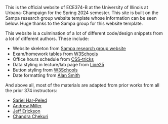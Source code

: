 This is the official website of ECE374-B at the University of Illinois at Urbana-Champaign for the Spring 2024 semester. This site is built on the Sampa research group website template whose information can be seen below. Huge thanks to the Sampa group for this website template.

This website is a culmination of a lot of different code/design snippets from a lot of different authors. These include: 

- Website skeleton from [Sampa research group website](https://github.com/uwsampa/research-group-web)
- Exam/homework tables from [W3Schools](https://www.w3schools.com/css/css_table.asp)
- Office hours schedule from [CSS-tricks](https://css-tricks.com/building-a-conference-schedule-with-css-grid/)
- Data styling in lecture/lab page from [Line25](https://line25.com/tutorials/how-to-create-a-cool-blog-post-date-icon-with-css/)
- Button styling from [W3Schools](https://www.w3schools.com/css/css3_buttons.asp)
- Date formatting from [Alan Smith](https://www.alanwsmith.com/posts/jekyll-and-github-pages-liquid-date-formatting-examples--20emx2csq8do)


And above all, most of the materials are adapted from prior works from all the prior 374 instructors: 
- [Sariel Har-Peled](https://sarielhp.org/)
- [Andrew Miller](https://soc1024.ece.illinois.edu/)
- [Jeff Erickson](https://jeffe.cs.illinois.edu/)
- [Chandra Chekuri](https://chekuri.cs.illinois.edu/)

